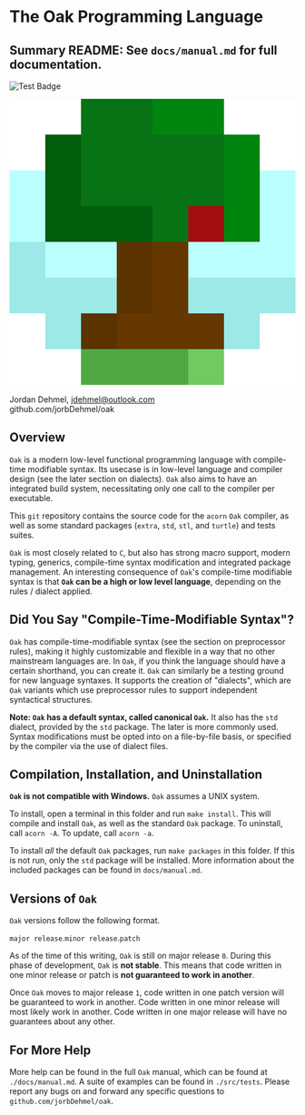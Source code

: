 
# The Oak Programming Language
## Summary README: See `docs/manual.md` for full documentation.

![Test Badge](https://github.com/jorbDehmel/oak/actions/workflows/ci-test.yml/badge.svg)

![](docs/logo_trimmed.png)

Jordan Dehmel, jdehmel@outlook.com \
github.com/jorbDehmel/oak

## Overview

`Oak` is a modern low-level functional programming language with
compile-time modifiable syntax. Its usecase is in low-level
language and compiler design (see the later section on
dialects). `Oak` also aims to have an integrated build system,
necessitating only one call to the compiler per executable.

This `git` repository contains the source code for the `acorn`
`Oak` compiler, as well as some standard packages (`extra`,
`std`, `stl`, and `turtle`) and tests suites.

`Oak` is most closely related to `C`, but also has strong
macro support, modern typing, generics, compile-time syntax
modification and integrated package management. An interesting
consequence of `Oak`'s compile-time modifiable syntax is that
**`Oak` can be a high or low level language**, depending on the
rules / dialect applied.

## Did You Say "Compile-Time-Modifiable Syntax"?

`Oak` has compile-time-modifiable syntax (see the section on
preprocessor rules), making it highly customizable and flexible
in a way that no other mainstream languages are. In `Oak`, if
you think the language should have a certain shorthand, you can
create it. `Oak` can similarly be a testing ground for new
language syntaxes. It supports the creation of "dialects", which
are `Oak` variants which use preprocessor rules to support
independent syntactical structures.

**Note: `Oak` has a default syntax, called canonical `Oak`.**
It also has the `std` dialect, provided by the `std` package.
The later is more commonly used. Syntax modifications must be
opted into on a file-by-file basis, or specified by the compiler
via the use of dialect files.

## Compilation, Installation, and Uninstallation

**`Oak` is not compatible with Windows.** `Oak` assumes a UNIX
system.

To install, open a terminal in this folder and run
`make install`. This will compile and install `Oak`, as well as
the standard `Oak` package. To uninstall, call `acorn -A`. To
update, call `acorn -a`.

To install *all* the default `Oak` packages, run `make packages`
in this folder. If this is not run, only the `std` package will
be installed. More information about the included packages can
be found in `docs/manual.md`.

## Versions of `Oak`

`Oak` versions follow the following format.

`major release`.`minor release`.`patch`

As of the time of this writing, `Oak` is still on major release
`0`. During this phase of development, `Oak` is **not stable**.
This means that code written in one minor release or patch is
**not guaranteed to work in another**.

Once `Oak` moves to major release `1`, code written in one patch
version will be guaranteed to work in another. Code written in
one minor release will most likely work in another. Code written
in one major release will have no guarantees about any other.

## For More Help

More help can be found in the full `Oak` manual, which can be
found at `./docs/manual.md`. A suite of examples can be found in
`./src/tests`. Please report any bugs on and forward any
specific questions to `github.com/jorbDehmel/oak`.
